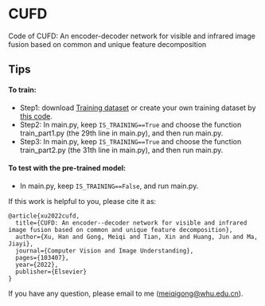# CUFD
Code of CUFD: An encoder-decoder network for visible and infrared image fusion based on common and unique feature decomposition

Tips
---------
#### To train:<br>
* Step1: download [Training dataset](https://pan.baidu.com/s/1yKJZu15aeSzqEjMjn-6Kag?pwd=0v11) or create your own training dataset by [this code](https://github.com/hanna-xu/utils).
* Step2: In main.py, keep `IS_TRAINING==True` and choose the function train_part1.py (the 29th line in main.py), and then run main.py.
* Step3: In main.py, keep `IS_TRAINING==True` and choose the function train_part2.py (the 31th line in main.py), and then run main.py.

#### To test with the pre-trained model:<br>
* In main.py, keep `IS_TRAINING==False`, and run main.py.

If this work is helpful to you, please cite it as:
```
@article{xu2022cufd,
  title={CUFD: An encoder--decoder network for visible and infrared image fusion based on common and unique feature decomposition},
  author={Xu, Han and Gong, Meiqi and Tian, Xin and Huang, Jun and Ma, Jiayi},
  journal={Computer Vision and Image Understanding},
  pages={103407},
  year={2022},
  publisher={Elsevier}
}
```
If you have any question, please email to me (meiqigong@whu.edu.cn).
